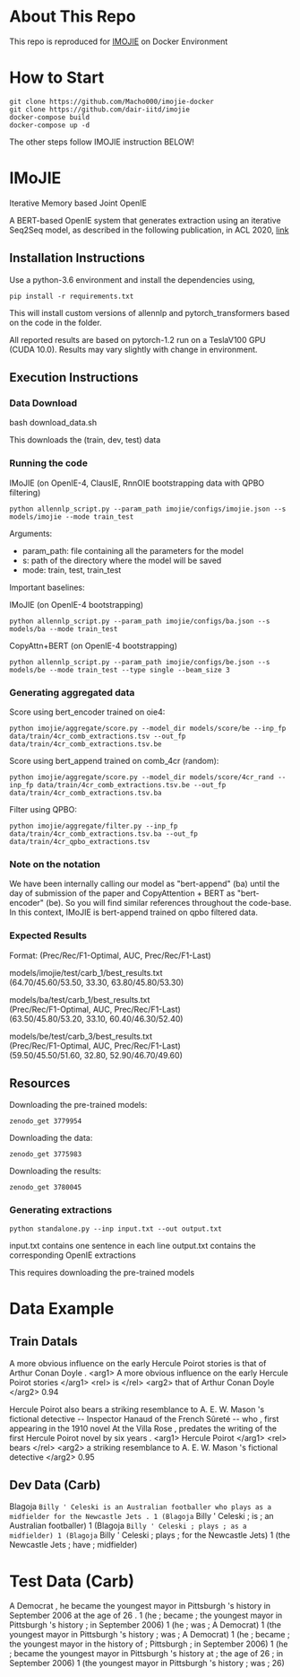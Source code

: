 # About This Repo
This repo is reproduced for [IMOJIE](https://github.com/dair-iitd/imojie) on Docker Environment

# How to Start
```
git clone https://github.com/Macho000/imojie-docker
git clone https://github.com/dair-iitd/imojie
docker-compose build
docker-compose up -d
```

The other steps follow IMOJIE instruction BELOW!

# IMoJIE

Iterative Memory based Joint OpenIE

A BERT-based OpenIE system that generates extraction using an iterative Seq2Seq model, as described in the following publication, in ACL 2020, [link](https://arxiv.org/abs/2005.08178)

## Installation Instructions
Use a python-3.6 environment and install the dependencies using,
```
pip install -r requirements.txt
```
This will install custom versions of allennlp and pytorch_transformers based on the code in the folder.

All reported results are based on pytorch-1.2 run on a TeslaV100 GPU (CUDA 10.0). Results may vary slightly with change in environment.

## Execution Instructions
### Data Download
bash download_data.sh 

This downloads the (train, dev, test) data

### Running the code
IMoJIE (on OpenIE-4, ClausIE, RnnOIE bootstrapping data with QPBO filtering)
```
python allennlp_script.py --param_path imojie/configs/imojie.json --s models/imojie --mode train_test 
```

Arguments:
- param_path: file containing all the parameters for the model
- s:  path of the directory where the model will be saved
- mode: train, test, train_test

Important baselines:

IMoJIE (on OpenIE-4 bootstrapping)
```
python allennlp_script.py --param_path imojie/configs/ba.json --s models/ba --mode train_test 
```

CopyAttn+BERT (on OpenIE-4 bootstrapping)
```
python allennlp_script.py --param_path imojie/configs/be.json --s models/be --mode train_test --type single --beam_size 3
```

### Generating aggregated data

Score using bert_encoder trained on oie4: 
```
python imojie/aggregate/score.py --model_dir models/score/be --inp_fp data/train/4cr_comb_extractions.tsv --out_fp data/train/4cr_comb_extractions.tsv.be 
```

Score using bert_append trained on comb_4cr (random): 
```            
python imojie/aggregate/score.py --model_dir models/score/4cr_rand --inp_fp data/train/4cr_comb_extractions.tsv.be --out_fp data/train/4cr_comb_extractions.tsv.ba
```

Filter using QPBO:
```
python imojie/aggregate/filter.py --inp_fp data/train/4cr_comb_extractions.tsv.ba --out_fp data/train/4cr_qpbo_extractions.tsv
```

### Note on the notation
We have been internally calling our model as "bert-append" (ba) until the day of submission of the paper and CopyAttention + BERT as "bert-encoder" (be). So you will find similar references throughout the code-base. In this context, IMoJIE is bert-append trained on qpbo filtered data.

### Expected Results
Format: (Prec/Rec/F1-Optimal, AUC, Prec/Rec/F1-Last)

models/imojie/test/carb_1/best_results.txt \
(64.70/45.60/53.50, 33.30, 63.80/45.80/53.30)

models/ba/test/carb_1/best_results.txt \
(Prec/Rec/F1-Optimal, AUC, Prec/Rec/F1-Last) \
(63.50/45.80/53.20, 33.10, 60.40/46.30/52.40)

models/be/test/carb_3/best_results.txt \
(Prec/Rec/F1-Optimal, AUC, Prec/Rec/F1-Last) \
(59.50/45.50/51.60, 32.80, 52.90/46.70/49.60)

## Resources

Downloading the pre-trained models:
```
zenodo_get 3779954
```

Downloading the data:
```
zenodo_get 3775983
```

Downloading the results:
```
zenodo_get 3780045
```

### Generating extractions
```
python standalone.py --inp input.txt --out output.txt
```
input.txt contains one sentence in each line 
output.txt contains the corresponding OpenIE extractions

This requires downloading the pre-trained models

# Data Example
## Train Datals
A more obvious influence on the early Hercule Poirot stories is that of Arthur Conan Doyle .	&lt;arg1> A more obvious influence on the early Hercule Poirot stories &lt;/arg1> &lt;rel>  is &lt;/rel> &lt;arg2>  that of Arthur Conan Doyle &lt;/arg2>	0.94

Hercule Poirot also bears a striking resemblance to A. E. W. Mason 's fictional detective -- Inspector Hanaud of the French Sûreté -- who , first appearing in the 1910 novel At the Villa Rose , predates the writing of the first Hercule Poirot novel by six years .	&lt;arg1> Hercule Poirot &lt;/arg1> &lt;rel>  bears &lt;/rel> &lt;arg2>  a striking resemblance to A. E. W. Mason 's fictional detective &lt;/arg2>	0.95




## Dev Data (Carb)
Blagoja ` Billy ' Celeski is an Australian footballer who plays as a midfielder for the Newcastle Jets .
1 (Blagoja ` Billy ' Celeski ; is ; an Australian footballer)
1 (Blagoja ` Billy ' Celeski ; plays ; as a midfielder)
1 (Blagoja ` Billy ' Celeski ; plays ; for the Newcastle Jets)
1 (the Newcastle Jets ; have ; midfielder)

# Test Data (Carb)
A Democrat , he became the youngest mayor in Pittsburgh 's history in September 2006 at the age of 26 .
1 (he ; became ; the youngest mayor in  Pittsburgh 's history ; in September 2006)
1 (he ; was ; A Democrat)
1 (the youngest mayor in Pittsburgh 's history ; was ; A Democrat)
1 (he ; became ; the youngest mayor in the history of ; Pittsburgh ; in September 2006)
1 (he ; became the youngest mayor in Pittsburgh 's history at ; the age of 26 ; in September 2006)
1 (the youngest mayor in Pittsburgh 's history ; was ; 26)


